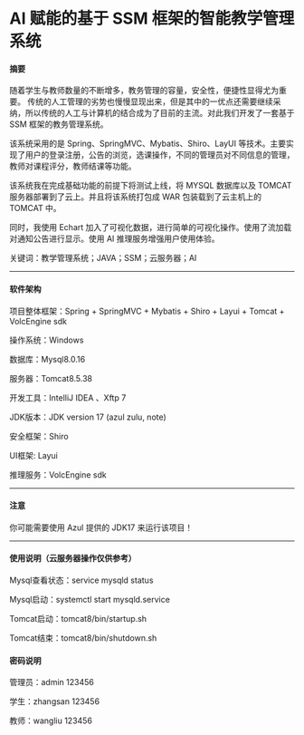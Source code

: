 # AI 赋能的基于 SSM 框架的智能教学管理系统

#### 摘要

随着学生与教师数量的不断增多，教务管理的容量，安全性，便捷性显得尤为重要。 传统的人工管理的劣势也慢慢显现出来，但是其中的一优点还需要继续采纳，所以传统的人工与计算机的结合成为了目前的主流。对此我们开发了一套基于 SSM 框架的教务管理系统。

该系统采用的是 Spring、SpringMVC、Mybatis、Shiro、LayUI 等技术。主要实现了用户的登录注册，公告的浏览，选课操作，不同的管理员对不同信息的管理，教师对课程评分，教师结课等功能。

该系统我在完成基础功能的前提下将测试上线，将 MYSQL 数据库以及 TOMCAT 服务器部署到了云上。并且将该系统打包成 WAR 包装载到了云主机上的 TOMCAT 中。

同时，我使用 Echart 加入了可视化数据，进行简单的可视化操作。使用了流加载对通知公告进行显示。使用 AI 推理服务增强用户使用体验。


关键词：教学管理系统；JAVA；SSM；云服务器；AI

---

#### 软件架构

项目整体框架：Spring + SpringMVC + Mybatis + Shiro + Layui + Tomcat + VolcEngine sdk 


操作系统：Windows 

数据库：Mysql8.0.16

服务器：Tomcat8.5.38

开发工具：IntelliJ IDEA 、Xftp 7

JDK版本：JDK version 17 (azul zulu, note)

安全框架：Shiro

UI框架: Layui

推理服务：VolcEngine sdk

---

#### 注意

你可能需要使用 Azul 提供的 JDK17 来运行该项目！

---

#### 使用说明（云服务器操作仅供参考）

Mysql查看状态：service mysqld status 

Mysql启动：systemctl start mysqld.service

Tomcat启动：tomcat8/bin/startup.sh 

Tomcat结束：tomcat8/bin/shutdown.sh

#### 密码说明

管理员：admin 123456

学生：zhangsan 123456

教师：wangliu 123456
